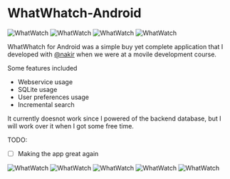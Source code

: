 # WhatWhatch-Android
![WhatWatch](readme-images/ic_launcher.png)
![WhatWatch](readme-images/ic_launcher.png)
![WhatWatch](readme-images/ic_launcher.png)
![WhatWatch](readme-images/ic_launcher.png)

WhatWhatch for Android was a simple buy yet complete application that I developed with [@nakir](https://github.com/Nakyr) when we were at a movile development course.

Some features included 
 - Webservice usage
 - SQLite usage
 - User preferences usage
 - Incremental search


It currently doesnot work since I powered of the backend database, but I will work over it when I got some free time.

TODO:
- [ ] Making the app great again

![WhatWatch](readme-images/whatwtch-main.PNG)
![WhatWatch](readme-images/watchwatch-hamburger.PNG)
![WhatWatch](readme-images/whatwatch-detail.PNG)
![WhatWatch](readme-images/whatwatch-favs.PNG)
![WhatWatch](readme-images/whatwatch-search.PNG)

